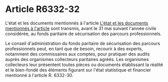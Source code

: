 # Article R6332-32

L'état et les documents mentionnés à l'article [L'état et les documents mentionnés à l'article][1] sont transmis, avant le 31 mai suivant l'année civile considérée, au fonds paritaire de sécurisation des parcours professionnels. 
  
  
Le conseil d'administration du fonds paritaire de sécurisation des parcours professionnels peut, en tant que de besoin, recourir à des experts, notamment des commissaires aux comptes, pour pratiquer des audits auprès des organismes collecteurs paritaires agréés. Les organismes collecteurs leur présentent toutes pièces ou documents établissant la réalité et le bien-fondé des éléments figurant sur l'état statistique et financier mentionné à l'article R. 6332-30.

 [1]: /affichCodeArticle.do?cidTexte=LEGITEXT000006072050&idArticle=LEGIARTI000029643341&dateTexte=&categorieLien=id